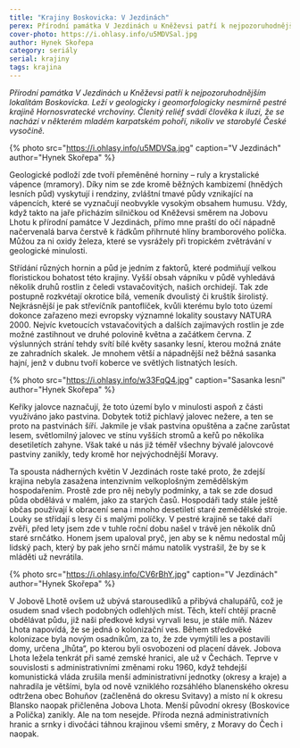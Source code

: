 ```yaml
---
title: "Krajiny Boskovicka: V Jezdinách"
perex: Přírodní památka V Jezdinách u Kněževsi patří k nejpozoruhodnějším lokalitám Boskovicka. Leží v geologicky i geomorfologicky nesmírně pestré krajině Hornosvratecké vrchoviny.
cover-photo: https://i.ohlasy.info/u5MDVSal.jpg
author: Hynek Skořepa
category: seriály
serial: krajiny
tags: krajina
---
```


*Přírodní památka V Jezdinách u Kněževsi patří k nejpozoruhodnějším lokalitám Boskovicka. Leží v geologicky i geomorfologicky nesmírně pestré krajině Hornosvratecké vrchoviny. Členitý reliéf svádí člověka k iluzi, že se nachází v některém mladém karpatském pohoří, nikoliv ve starobylé České vysočině.*

{% photo src="https://i.ohlasy.info/u5MDVSa.jpg" caption="V Jezdinách" author="Hynek Skořepa" %}

Geologické podloží zde tvoří přeměněné horniny – ruly a krystalické vápence (mramory). Díky nim se zde kromě běžných kambizemí (hnědých lesních půd) vyskytují i rendziny, zvláštní tmavé půdy vznikající na vápencích, které se vyznačují neobvykle vysokým obsahem humusu. Vždy, když takto na jaře přicházím silničkou od Kněževsi směrem na Jobovu Lhotu k přírodní památce V Jezdinách, přímo mne praští do očí nápadně načervenalá barva čerstvě k řádkům přihrnuté hlíny bramborového políčka. Můžou za ni oxidy železa, které se vysrážely při tropickém zvětrávání v geologické minulosti.

Střídání různých hornin a půd je jedním z faktorů, které podmiňují velkou floristickou bohatost této krajiny. Vyšší obsah vápníku v půdě vyhledává několik druhů rostlin z čeledi vstavačovitých, našich orchidejí. Tak zde postupně rozkvétají okrotice bílá, vemeník dvoulistý či kruštík širolistý. Nejkrásnější je pak střevíčník pantoflíček, kvůli kterému bylo toto území dokonce zařazeno mezi evropsky významné lokality soustavy NATURA 2000. Nejvíc kvetoucích vstavačovitých a dalších zajímavých rostlin je zde možné zastihnout ve druhé polovině května a začátkem června. Z výslunných strání tehdy svítí bílé květy sasanky lesní, kterou možná znáte ze zahradních skalek. Je mnohem větší a nápadnější než běžná sasanka hajní, jenž v dubnu tvoří koberce ve světlých listnatých lesích.

{% photo src="https://i.ohlasy.info/w33FqQ4.jpg" caption="Sasanka lesní" author="Hynek Skořepa" %}

Keříky jalovce naznačují, že toto území bylo v minulosti aspoň z části využíváno jako pastvina. Dobytek totiž pichlavý jalovec nežere, a ten se proto na pastvinách šíří. Jakmile je však pastvina opuštěna a začne zarůstat lesem, světlomilný jalovec ve stínu vyšších stromů a keřů po několika desetiletích zahyne. Však také u nás již téměř všechny bývalé jalovcové pastviny zanikly, tedy kromě hor nejvýchodnější Moravy.

Ta spousta nádherných květin V Jezdinách roste také proto, že zdejší krajina nebyla zasažena intenzivním velkoplošným zemědělským hospodařením. Prostě zde pro něj nebyly podmínky, a tak se zde dosud půda obdělává v malém, jako za starých časů. Hospodáři tady stále ještě občas používají k obracení sena i mnoho desetiletí staré zemědělské stroje. Louky se střídají s lesy či s malými políčky. V pestré krajině se také daří zvěři, před lety jsem zde v tuhle roční dobu našel v trávě jen několik dnů staré srnčátko. Honem jsem upaloval pryč, jen aby se k němu nedostal můj lidský pach, který by pak jeho srnčí mámu natolik vystrašil, že by se k mláděti už nevrátila.

{% photo src="https://i.ohlasy.info/CV6rBhY.jpg" caption="V Jezdinách" author="Hynek Skořepa" %}

V Jobově Lhotě ovšem už ubývá starousedlíků a přibývá chalupářů, což je osudem snad všech podobných odlehlých míst. Těch, kteří chtějí pracně obdělávat půdu, již naši předkové kdysi vyrvali lesu, je stále míň. Název Lhota napovídá, že se jedná o kolonizační ves. Během středověké kolonizace byla novým osadníkům, za to, že zde vymýtili les a postavili domy, určena „lhůta“, po kterou byli osvobozeni od placení dávek. Jobova Lhota ležela tenkrát při samé zemské hranici, ale už v Čechách. Teprve v souvislosti s administrativními změnami roku 1960, když tehdejší komunistická vláda zrušila menší administrativní jednotky (okresy a kraje) a nahradila je většími, byla od nově vzniklého rozsáhlého blanenského okresu odtržena obec Bohuňov (začleněná do okresu Svitavy) a místo ní k okresu Blansko naopak přičleněna Jobova Lhota. Menší původní okresy (Boskovice a Polička) zanikly. Ale na tom nesejde. Příroda nezná administrativních hranic a srnky i divočáci táhnou krajinou všemi směry, z Moravy do Čech i naopak.
